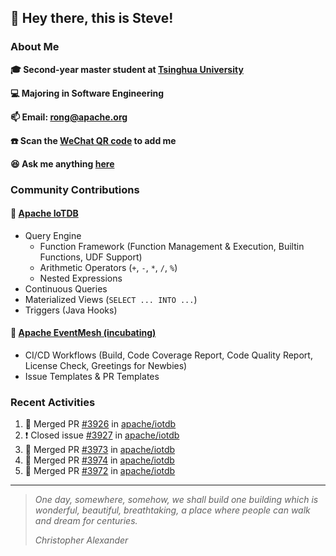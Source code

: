 ## 👋 Hey there, this is Steve!

### About Me

**🎓 Second-year master student at [Tsinghua University](https://www.tsinghua.edu.cn/)**

**💻 Majoring in Software Engineering**

**📫 Email: rong@apache.org**

**☎️ Scan the [WeChat QR code](https://github.com/SteveYurongSu/SteveYurongSu/issues/1) to add me**

**😆 Ask me anything <a href="https://github.com/SteveYurongSu/SteveYurongSu/issues">here</a>**

### Community Contributions

#### 🚀 [Apache IoTDB](https://github.com/apache/iotdb/pulls?q=is%3Apr+author%3ASteveYurongSu)

- Query Engine
  - Function Framework (Function Management & Execution, Builtin Functions, UDF Support)
  - Arithmetic Operators (`+`, `-`, `*`, `/`, `%`)
  - Nested Expressions
- Continuous Queries
- Materialized Views (`SELECT ... INTO ...`)
- Triggers (Java Hooks)

#### 🚀 [Apache EventMesh (incubating)](https://github.com/apache/incubator-eventmesh/pulls?q=is%3Apr+author%3ASteveYurongSu)

- CI/CD Workflows (Build, Code Coverage Report, Code Quality Report, License Check, Greetings for Newbies)
- Issue Templates & PR Templates 

### Recent Activities
<!--START_SECTION:activity-->

1. 🎉 Merged PR [#3926](https://github.com/apache/iotdb/pull/3926) in [apache/iotdb](https://github.com/apache/iotdb)
2. ❗️ Closed issue [#3927](https://github.com/apache/iotdb/issues/3927) in [apache/iotdb](https://github.com/apache/iotdb)
3. 🎉 Merged PR [#3973](https://github.com/apache/iotdb/pull/3973) in [apache/iotdb](https://github.com/apache/iotdb)
4. 🎉 Merged PR [#3974](https://github.com/apache/iotdb/pull/3974) in [apache/iotdb](https://github.com/apache/iotdb)
5. 🎉 Merged PR [#3972](https://github.com/apache/iotdb/pull/3972) in [apache/iotdb](https://github.com/apache/iotdb)
<!--END_SECTION:activity-->

---

> *One day, somewhere, somehow, we shall build one building which is wonderful, beautiful, breathtaking, a place where people can walk and dream for centuries.*
>
> *Christopher Alexander*
